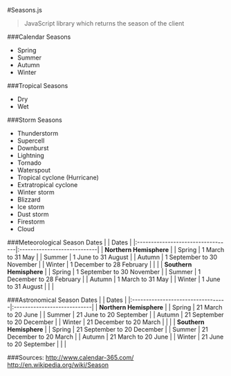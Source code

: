 #Seasons.js

> JavaScript library which returns the season of the client


###Calendar Seasons
- Spring
- Summer
- Autumn
- Winter

###Tropical Seasons
- Dry
- Wet

###Storm Seasons
- Thunderstorm
- Supercell
- Downburst
- Lightning
- Tornado
- Waterspout
- Tropical cyclone (Hurricane)
- Extratropical cyclone
- Winter storm
- Blizzard
- Ice storm
- Dust storm
- Firestorm
- Cloud


###Meteorological Season Dates
|                                   | Dates                       |
|:----------------------------------|:----------------------------|
| **Northern Hemisphere**                                         |
| Spring                            | 1 March to 31 May           |
| Summer                            | 1 June to 31 August         |
| Autumn                            | 1 September to 30 November  |
| Winter                            | 1 December to 28 February   |
|                                                                 |
| **Southern Hemisphere**                                         |
| Spring                            | 1 September to 30 November  |
| Summer                            | 1 December to 28 February   |
| Autumn                            | 1 March to 31 May           |
| Winter                            | 1 June to 31 August         |
|                                                                 |


###Astronomical Season Dates
|                                   | Dates                       |
|:----------------------------------|:----------------------------|
| **Northern Hemisphere**                                         |
| Spring                            | 21 March to 20 June         |
| Summer                            | 21 June to 20 September     |
| Autumn                            | 21 September to 20 December |
| Winter                            | 21 December to 20 March     |
|                                                                 |
| **Southern Hemisphere**                                         |
| Spring                            | 21 September to 20 December |
| Summer                            | 21 December to 20 March     |
| Autumn                            | 21 March to 20 June         |
| Winter                            | 21 June to 20 September     |
|                                                                 |


###Sources: 
http://www.calendar-365.com/
http://en.wikipedia.org/wiki/Season